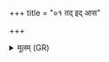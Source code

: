 +++
title = "०१ तद् इद् आस"

+++
<details><summary>मूलम् (GR)</summary>

तद् इद् आस भुवनेषु ज्येष्ठं  
यतो जज्ञ उग्रस् त्वेषनृम्णः ।  
सद्यो जज्ञानो नि रिणाति शत्रून्  
अनु यं विश्वे मदन्त्य् ऊमाः ॥
</details>